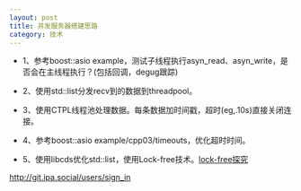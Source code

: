 ```yaml
---
layout: post
title: 并发服务器搭建思路
category: 技术
---
```


* 1、参考boost::asio example，测试子线程执行asyn_read、asyn_write，是否会在主线程执行？(包括回调，degug跟踪)

* 2、使用std::list分发recv到的数据到threadpool。

* 3、使用CTPL线程池处理数据。每条数据加时间戳，超时(eg,.10s)直接关闭连接。

* 4、参考boost::asio example/cpp03/timeouts，优化超时时间。

* 5、使用libcds优化std::list，使用Lock-free技术。[lock-free探究](http://lsclone.github.io/blog/%E6%8A%80%E6%9C%AF/2015/08/13/lock-free.html "lock-free")

http://git.ipa.social/users/sign_in
